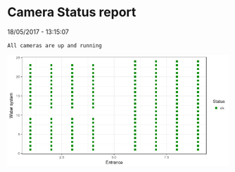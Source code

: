 Camera Status report
================
18/05/2017 - 13:15:07

    All cameras are up and running

![](camreport_files/figure-markdown_github/unnamed-chunk-2-1.png)
